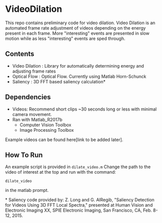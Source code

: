 # VideoDilation

This repo contains preliminary code for video dilation.
Video Dilation is an automated frame rate adjustment of videos 
depending on the energy present in each frame. More "interesting" events
are presented in slow motion while as less "interesting" events are
sped through.

## Contents
- Video Dilation : Library for automatically determining energy and adjusting frame rates
- Optical Flow : Optical Flow. Currently using Matlab Horn-Schunck
- Saliency : 3D FFT based saliency calculation*

## Dependencies
- Videos: Recommend short clips ~30 seconds long or less with minimal camera movement.
- Ran with Matlab_R2017b
  - Computer Vision Toolbox
  - Image Processing Toolbox
  
Example videos can be found here[link to be added later].
  
## How To Run
An example script is provided in `dilate_video.m`
Change the path to the video of interest at the top and run with the command:
```
dilate_video
```
in the matlab prompt.



























\* Saliency code provided by: Z. Long and G. AlRegib, "Saliency Detection for Videos Using 3D FFT Local Spectra," presented at Human Vision and Electronic Imaging XX, SPIE Electronic Imaging, San Francisco, CA, Feb. 8-12, 2015.
